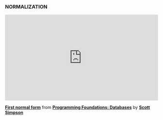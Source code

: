 
### NORMALIZATION ###


<div style="position:relative;height:0;padding-bottom:56.25%"><iframe width="640" height="360" src="https://www.linkedin.com/learning/embed/programming-foundations-databases-2/first-normal-form?claim=AQFusr-MCuOKYAAAAXU2iFCsigCkbiI1HKMtH2JIpQOv9b52Z6-EkkX8E9j5XBawgZMYcfp1oQRC5kV_99oNh186oJfw8ORuEiN7fZNuO43ha953PEvV9YNSv_FRewf5-Q50LBUUhVRuUnBUlEqGFxzj1xlSSy-xmWe1QLh7QuaEnMru-bI9gSNxpsqIqzc8iDTPtlroT_iSR7q02V4-nnAwp76F-wIk0MDwQDgp_25HO5Mdd3yjvcsDYj7evL3RvRxhZsb4jXca0x1gVH68ioAfB082WVai0luJH85LzSCPz41c-v7RcN7ss2a_0fRqb72fb8HG9GYWyyA1hL_nBqT6LP4BT_gxcq4bzieLL3Xe5wLKXpSqqkkSyxJFoGXZXoS5tk_ML_0gx4yIiSYe2ZMYxWYUlSHSOF1-jNokOUzz3yCu4Cen1YjDqcoYgAM0tJi_XszT9X0DSUmdBvBa34_r0tVCEHPJTc0AhbYKf793IO8fgUon-PJcLlr03jpLQmQDQB6uF6BamUCt6kDGMPEMkhLdRMYvnCwp1kdT0qUNlS8qZYJSlqcv0XSkdSpT7fXqQIPY8-iKGKzES07UEHnFyPIv4fzVcr17w_gxDHokfcil0cHVhxUwVZ8z-YRznvXNhxIE3S10KnjwV1QzzQ6jWX3vw-42tLHL0RPhYzB3lar1fAM5AC82R8KX9lVufaxUaClcSmdmLpt212rG64Pe7bt8-jaN63EPyDug7CH8ozmU" mozallowfullscreen="true" webkitallowfullscreen="true" allowfullscreen="true" frameborder="0" style="position:absolute;width:100%;height:100%;left:0"></iframe></div><p><strong><a href="https://www.linkedin.com/learning/programming-foundations-databases-2/first-normal-form?trk=embed_lil">First normal form</a></strong> from <strong><a href="https://www.linkedin.com/learning/programming-foundations-databases-2?trk=embed_lil">Programming Foundations: Databases</a></strong> by <strong><a href="https://www.linkedin.com/learning/instructors/scott-simpson?trk=embed_lil">Scott Simpson</a></strong></p>


